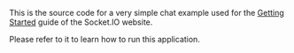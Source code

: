 

This is the source code for a very simple chat example used for 
the [Getting Started](http://socket.io/get-started/chat/) guide 
of the Socket.IO website.

Please refer to it to learn how to run this application.
